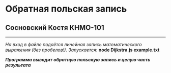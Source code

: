 # Обратная польская запись
## Сосновский Костя КНМО-101

----------------

_На вход в файле подаётся линейная запись математического
выражения (без пробелов!).
Запускается_: __node Dijkstra.js example.txt__

***Программа выводит обратную польскую запись и
целую часть результата***